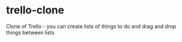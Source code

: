 # trello-clone
Clone of Trello - you can create lists of things to do and drag and drop things between lists
